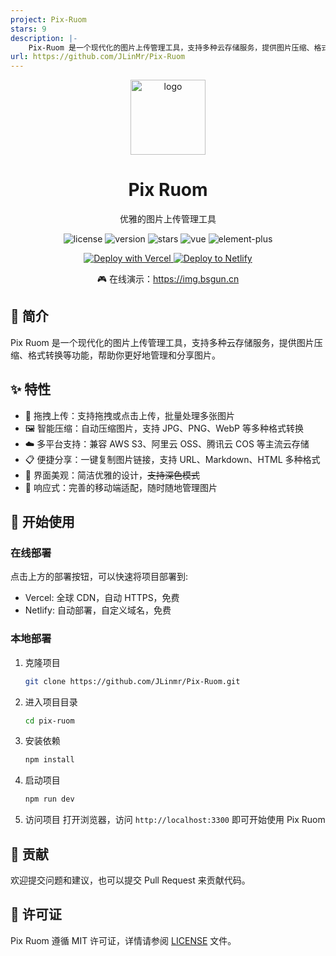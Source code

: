 ```yaml
---
project: Pix-Ruom
stars: 9
description: |-
    Pix-Ruom 是一个现代化的图片上传管理工具，支持多种云存储服务，提供图片压缩、格式转换等功能，帮助你更好地管理和分享图片。
url: https://github.com/JLinMr/Pix-Ruom
---
```


<div align="center">
  <img src="/public/favicon.svg" alt="logo" width="120"/>
  <h1>Pix Ruom</h1>
  <p>优雅的图片上传管理工具</p>
  <p>
    <img src="https://img.shields.io/github/license/JLinmr/Pix-Ruom" alt="license" />
    <img src="https://img.shields.io/github/package-json/v/JLinmr/Pix-Ruom" alt="version" />
    <img src="https://img.shields.io/github/stars/JLinmr/Pix-Ruom?style=social" alt="stars" />
    <img src="https://img.shields.io/badge/Vue.js-3.5-4FC08D?logo=vue.js" alt="vue" />
    <img src="https://img.shields.io/badge/Element%20Plus-2.8-409EFF?logo=element" alt="element-plus" />
  </p>
  <p>
    <a href="https://vercel.com/new/clone?repository-url=https://github.com/JLinmr/Pix-Ruom">
      <img src="https://vercel.com/button" alt="Deploy with Vercel" />
    </a>
    <a href="https://app.netlify.com/start/deploy?repository=https://github.com/JLinmr/Pix-Ruom">
      <img src="https://www.netlify.com/img/deploy/button.svg" alt="Deploy to Netlify" />
    </a>
  </p>
  <p>
    🎮 在线演示：<a href="https://img.bsgun.cn" target="_blank">https://img.bsgun.cn</a>
  </p>
</div>

## 📖 简介

Pix Ruom 是一个现代化的图片上传管理工具，支持多种云存储服务，提供图片压缩、格式转换等功能，帮助你更好地管理和分享图片。

## ✨ 特性

- 🎯 拖拽上传：支持拖拽或点击上传，批量处理多张图片
- 🖼 智能压缩：自动压缩图片，支持 JPG、PNG、WebP 等多种格式转换
- ☁️ 多平台支持：兼容 AWS S3、阿里云 OSS、腾讯云 COS 等主流云存储
- 📋 便捷分享：一键复制图片链接，支持 URL、Markdown、HTML 多种格式
- 🎨 界面美观：简洁优雅的设计，~~支持深色模式~~
- 📱 响应式：完善的移动端适配，随时随地管理图片

## 🚀 开始使用

### 在线部署

点击上方的部署按钮，可以快速将项目部署到:

- Vercel: 全球 CDN，自动 HTTPS，免费
- Netlify: 自动部署，自定义域名，免费

### 本地部署

1. 克隆项目
   ```bash
   git clone https://github.com/JLinmr/Pix-Ruom.git
   ```

2. 进入项目目录
   ```bash
   cd pix-ruom
   ```

3. 安装依赖
   ```bash
   npm install
   ```

4. 启动项目
   ```bash
   npm run dev
   ```

5. 访问项目
   打开浏览器，访问 `http://localhost:3300` 即可开始使用 Pix Ruom

## 📝 贡献

欢迎提交问题和建议，也可以提交 Pull Request 来贡献代码。

## 📜 许可证

Pix Ruom 遵循 MIT 许可证，详情请参阅 [LICENSE](LICENSE) 文件。

